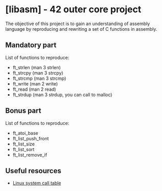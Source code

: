 # [libasm] - 42 outer core project

The objective of this project is to gain an understanding of assembly language by reproducing and rewriting a set of C functions in assembly.

## Mandatory part

List of functions to reproduce:
- ft_strlen (man 3 strlen)
- ft_strcpy (man 3 strcpy)
- ft_strcmp (man 3 strcmp)
- ft_write (man 2 write)
- ft_read (man 2 read)
- ft_strdup (man 3 strdup, you can call to malloc)

## Bonus part

List of functions to reproduce:
- ft_atoi_base
- ft_list_push_front
- ft_list_size
- ft_list_sort
- ft_list_remove_if

## Useful resources
- [Linux system call table](https://blog.rchapman.org/posts/Linux_System_Call_Table_for_x86_64/)
